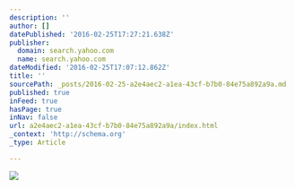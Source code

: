 ```yaml
---
description: ''
author: []
datePublished: '2016-02-25T17:27:21.638Z'
publisher:
  domain: search.yahoo.com
  name: search.yahoo.com
dateModified: '2016-02-25T17:07:12.862Z'
title: ''
sourcePath: _posts/2016-02-25-a2e4aec2-a1ea-43cf-b7b0-84e75a892a9a.md
published: true
inFeed: true
hasPage: true
inNav: false
url: a2e4aec2-a1ea-43cf-b7b0-84e75a892a9a/index.html
_context: 'http://schema.org'
_type: Article

---
```

![](https://s.yimg.com/fz/api/res/1.2/xlsG4VIdGcb2Tr31qcxBJw--/YXBwaWQ9c3JjaGRkO2ZpPWZpbGw7aD0yODA7cHhvZmY9MDtweW9mZj0wO3E9OTU7dz01MDI-/http://d4.yimg.com/sr/img/1/569bfc4b-8d21-3ab9-be45-69654248f3fa)